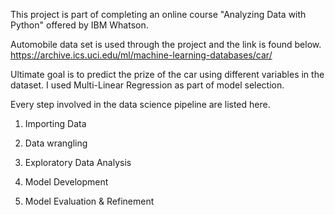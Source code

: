 
This project is part of completing an online course "Analyzing Data with Python" offered by IBM Whatson. 

Automobile data set is used through the project and the link is found below. 
https://archive.ics.uci.edu/ml/machine-learning-databases/car/

Ultimate goal is to predict the prize of the car using different variables in the dataset. I used Multi-Linear Regression as part of model selection. 

Every step involved in the data science pipeline are listed here.

1. Importing Data

2. Data wrangling

3. Exploratory Data Analysis

4. Model Development

5. Model Evaluation & Refinement

  
      			

